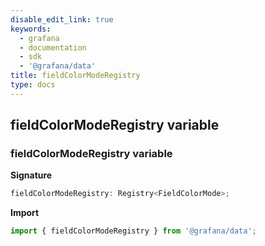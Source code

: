 ```yaml
---
disable_edit_link: true
keywords:
  - grafana
  - documentation
  - sdk
  - '@grafana/data'
title: fieldColorModeRegistry
type: docs
---
```


## fieldColorModeRegistry variable

### fieldColorModeRegistry variable

<b>Signature</b>

```typescript
fieldColorModeRegistry: Registry<FieldColorMode>;
```

<b>Import</b>

```typescript
import { fieldColorModeRegistry } from '@grafana/data';
```
